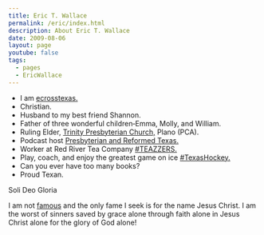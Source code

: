 ```yaml
---
title: Eric T. Wallace
permalink: /eric/index.html
description: About Eric T. Wallace
date: 2009-08-06
layout: page
youtube: false
tags:
  - pages
  - EricWallace
---
```


- I am [ecrosstexas.](https://www.ecrosstexas.com/)
- Christian.
- Husband to my best friend Shannon.
- Father of three wonderful children&dash;Emma, Molly, and William.
- Ruling Elder, [Trinity Presbyterian Church,](https://www.trinityplano.org/) Plano (PCA).
- Podcast host [Presbyterian and Reformed Texas.](https://www.reformedtexas.com/)
- Worker at Red River Tea Company [#TEAZZERS.](https://teazzers.com/)
- Play, coach, and enjoy the greatest game on ice [#TexasHockey.](https://www.dallasstars.com/)
- Can you ever have too many books?  
- Proud Texan.  
  
Soli Deo Gloria

I am not <a href="/famous-erics/">famous</a> and the only fame I seek is for the name Jesus Christ. I am the worst of sinners saved by grace alone through faith alone in Jesus Christ alone for the glory of God alone!
